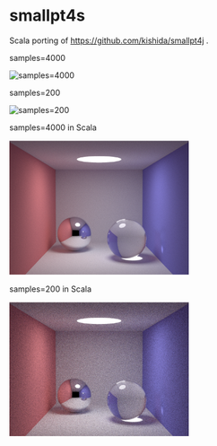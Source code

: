 # smallpt4s

Scala porting of https://github.com/kishida/smallpt4j .

samples=4000

<img src="image_4000.png" width="320px" alt="samples=4000">

samples=200

<img src="image_200.png" width="320px" alt="samples=200">

samples=4000 in Scala

<img src="image_4000_scala.png" width="320px" alt="samples=4000_scala">

samples=200 in Scala

<img src="image_200_scala.png" width="320px" alt="samples=200_scala">
